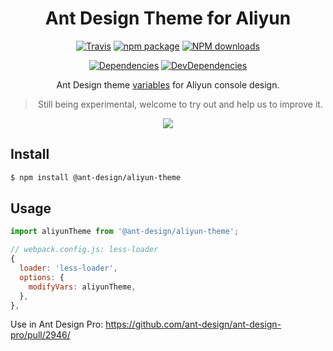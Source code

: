 <h1 align="center">Ant Design Theme for Aliyun</h1>

<div align="center">

[![Travis](https://img.shields.io/travis/ant-design/ant-design-aliyun-theme/master.svg?style=flat-square)](https://travis-ci.org/ant-design/ant-design-aliyun-theme)
[![npm package](https://img.shields.io/npm/v/@ant-design/aliyun-theme.svg?style=flat-square)](https://www.npmjs.org/package/@ant-design/aliyun-theme)
[![NPM downloads](http://img.shields.io/npm/dm/@ant-design/aliyun-theme.svg?style=flat-square)](http://npmjs.com/@ant-design/aliyun-theme)

[![Dependencies](https://img.shields.io/david/ant-design/ant-design-aliyun-theme.svg?style=flat-square)](https://david-dm.org/ant-design/ant-design-aliyun-theme)
[![DevDependencies](https://img.shields.io/david/dev/ant-design/ant-design-aliyun-theme.svg?style=flat-square)](https://david-dm.org/ant-design/ant-design-aliyun-theme?type=dev)

Ant Design theme [variables](https://github.com/ant-design/ant-design-aliyun-theme/blob/master/index.ts) for Aliyun console design.

> Still being experimental, welcome to try out and help us to improve it.

![](https://user-images.githubusercontent.com/507615/61530511-d214d200-aa56-11e9-864d-1e8b8e5fc9b1.png)

</div>

## Install

```bash
$ npm install @ant-design/aliyun-theme
```

## Usage

```js
import aliyunTheme from '@ant-design/aliyun-theme';

// webpack.config.js: less-loader
{
  loader: 'less-loader',
  options: {
    modifyVars: aliyunTheme,
  },
},
```

Use in Ant Design Pro: https://github.com/ant-design/ant-design-pro/pull/2946/
